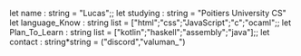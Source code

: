 let name : string = "Lucas";;
let studying : string = "Poitiers University CS"
let language_Know : string list = ["html";"css";"JavaScript";"c";"ocaml";;
let Plan_To_Learn : string list = ["kotlin";"haskell";"assembly";"java"];;
let contact : string*string = ("discord","valuman_")
 
<!---
valumane/valumane is a ✨ special ✨ repository because its `README.md` (this file) appears on your GitHub profile.
You can click the Preview link to take a look at your changes.
--->
